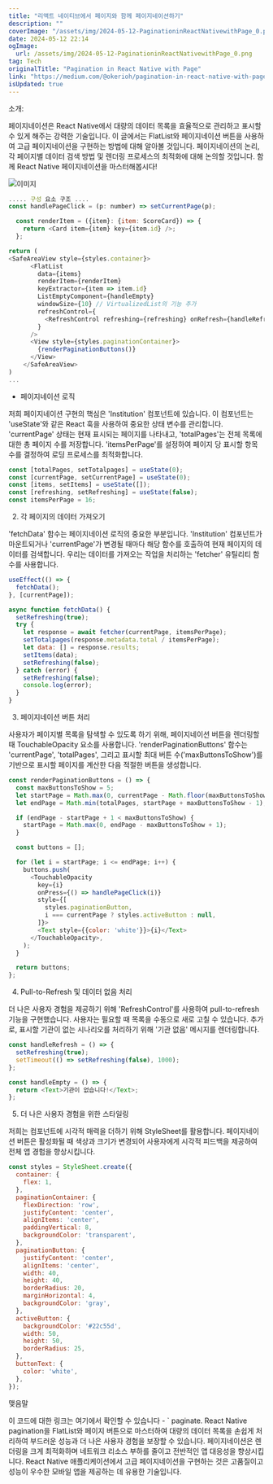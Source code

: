 ```yaml
---
title: "리액트 네이티브에서 페이지와 함께 페이지네이션하기"
description: ""
coverImage: "/assets/img/2024-05-12-PaginationinReactNativewithPage_0.png"
date: 2024-05-12 22:14
ogImage: 
  url: /assets/img/2024-05-12-PaginationinReactNativewithPage_0.png
tag: Tech
originalTitle: "Pagination in React Native with Page"
link: "https://medium.com/@okerioh/pagination-in-react-native-with-page-ebfca1874f17"
isUpdated: true
---
```





소개:

페이지네이션은 React Native에서 대량의 데이터 목록을 효율적으로 관리하고 표시할 수 있게 해주는 강력한 기술입니다. 이 글에서는 FlatList와 페이지네이션 버튼을 사용하여 고급 페이지네이션을 구현하는 방법에 대해 알아볼 것입니다. 페이지네이션의 논리, 각 페이지별 데이터 검색 방법 및 렌더링 프로세스의 최적화에 대해 논의할 것입니다. 함께 React Native 페이지네이션을 마스터해봅시다!

![이미지](https://miro.medium.com/v2/resize:fit:1400/1*Vj09FpPeRuOC7tDLGpBrsg.gif)

```js
..... 구성 요소 구조 ....
const handlePageClick = (p: number) => setCurrentPage(p);

  const renderItem = ({item}: {item: ScoreCard}) => {
    return <Card item={item} key={item.id} />;
  };

return (
<SafeAreaView style={styles.container}>      
      <FlatList
        data={items}
        renderItem={renderItem}
        keyExtractor={item => item.id}
        ListEmptyComponent={handleEmpty}
        windowSize={10} // VirtualizedList의 기능 추가
        refreshControl={
          <RefreshControl refreshing={refreshing} onRefresh={handleRefresh} />
        }
      />
      <View style={styles.paginationContainer}>
        {renderPaginationButtons()}
      </View>
    </SafeAreaView>
)
...
```



- 페이지네이션 로직

저희 페이지네이션 구현의 핵심은 'Institution' 컴포넌트에 있습니다. 이 컴포넌트는 'useState'와 같은 React 훅을 사용하여 중요한 상태 변수를 관리합니다. 'currentPage' 상태는 현재 표시되는 페이지를 나타내고, 'totalPages'는 전체 목록에 대한 총 페이지 수를 저장합니다. 'itemsPerPage'를 설정하여 페이지 당 표시할 항목 수를 결정하여 로딩 프로세스를 최적화합니다.

```js
const [totalPages, setTotalpages] = useState(0);
const [currentPage, setCurrentPage] = useState(0);
const [items, setItems] = useState([]);
const [refreshing, setRefreshing] = useState(false);
const itemsPerPage = 16;
```

2. 각 페이지의 데이터 가져오기



'fetchData' 함수는 페이지네이션 로직의 중요한 부분입니다. 'Institution' 컴포넌트가 마운트되거나 'currentPage'가 변경될 때마다 해당 함수를 호출하여 현재 페이지의 데이터를 검색합니다. 우리는 데이터를 가져오는 작업을 처리하는 'fetcher' 유틸리티 함수를 사용합니다.

```js
useEffect(() => {
  fetchData();
}, [currentPage]);

async function fetchData() {
  setRefreshing(true);
  try {
    let response = await fetcher(currentPage, itemsPerPage);
    setTotalpages(response.metadata.total / itemsPerPage);
    let data: [] = response.results;
    setItems(data);
    setRefreshing(false);
  } catch (error) {
    setRefreshing(false);
    console.log(error);
  }
}
```

3. 페이지네이션 버튼 처리

사용자가 페이지별 목록을 탐색할 수 있도록 하기 위해, 페이지네이션 버튼을 렌더링할 때 TouchableOpacity 요소를 사용합니다. 'renderPaginationButtons' 함수는 'currentPage', 'totalPages', 그리고 표시할 최대 버튼 수('maxButtonsToShow')를 기반으로 표시할 페이지를 계산한 다음 적절한 버튼을 생성합니다.



```js
const renderPaginationButtons = () => {
  const maxButtonsToShow = 5;
  let startPage = Math.max(0, currentPage - Math.floor(maxButtonsToShow / 2));
  let endPage = Math.min(totalPages, startPage + maxButtonsToShow - 1);

  if (endPage - startPage + 1 < maxButtonsToShow) {
    startPage = Math.max(0, endPage - maxButtonsToShow + 1);
  }

  const buttons = [];

  for (let i = startPage; i <= endPage; i++) {
    buttons.push(
      <TouchableOpacity
        key={i}
        onPress={() => handlePageClick(i)}
        style={[
          styles.paginationButton,
          i === currentPage ? styles.activeButton : null,
        ]}>
        <Text style={{color: 'white'}}>{i}</Text>
      </TouchableOpacity>,
    );
  }

  return buttons;
};
```

4. Pull-to-Refresh 및 데이터 없음 처리

더 나은 사용자 경험을 제공하기 위해 'RefreshControl'를 사용하여 pull-to-refresh 기능을 구현했습니다. 사용자는 필요할 때 목록을 수동으로 새로 고칠 수 있습니다. 추가로, 표시할 기관이 없는 시나리오를 처리하기 위해 '기관 없음' 메시지를 렌더링합니다.

```js
const handleRefresh = () => {
  setRefreshing(true);
  setTimeout(() => setRefreshing(false), 1000);
};

const handleEmpty = () => {
  return <Text>기관이 없습니다!</Text>;
};
```



5. 더 나은 사용자 경험을 위한 스타일링

저희는 컴포넌트에 시각적 매력을 더하기 위해 StyleSheet를 활용합니다. 페이지네이션 버튼은 활성화될 때 색상과 크기가 변경되어 사용자에게 시각적 피드백을 제공하여 전체 앱 경험을 향상시킵니다.

```js
const styles = StyleSheet.create({
  container: {
    flex: 1,
  },
  paginationContainer: {
    flexDirection: 'row',
    justifyContent: 'center',
    alignItems: 'center',
    paddingVertical: 8,
    backgroundColor: 'transparent',
  },
  paginationButton: {
    justifyContent: 'center',
    alignItems: 'center',
    width: 40,
    height: 40,
    borderRadius: 20,
    marginHorizontal: 4,
    backgroundColor: 'gray',
  },
  activeButton: {
    backgroundColor: '#22c55d',
    width: 50,
    height: 50,
    borderRadius: 25,
  },
  buttonText: {
    color: 'white',
  },
});
```

맺음말



이 코드에 대한 링크는 여기에서 확인할 수 있습니다 - ` paginate. React Native pagination을 FlatList와 페이지 버튼으로 마스터하여 대량의 데이터 목록을 손쉽게 처리하여 부드러운 성능과 더 나은 사용자 경험을 보장할 수 있습니다. 페이지네이션은 렌더링을 크게 최적화하며 네트워크 리소스 부하를 줄이고 전반적인 앱 대응성을 향상시킵니다. React Native 애플리케이션에서 고급 페이지네이션을 구현하는 것은 고품질이고 성능이 우수한 모바일 앱을 제공하는 데 유용한 기술입니다.